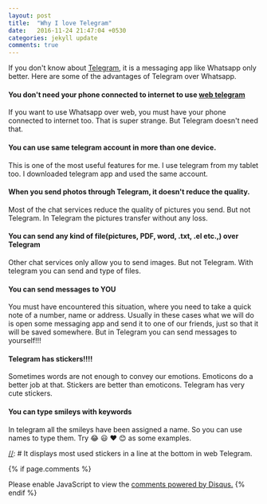 ```yaml
---
layout: post
title:  "Why I love Telegram"
date:   2016-11-24 21:47:04 +0530
categories: jekyll update
comments: true
---
```

If you don't know about <a href="https://telegram.org/" target="_blank">Telegram</a>, it is a messaging app like Whatsapp only better. Here are some of the advantages of
Telegram over Whatsapp.

#### **You don't need your phone connected to internet to use <a href="https://web.telegram.org">web telegram</a>**
If you want to use Whatsapp over web, you must have your phone connected to internet too. That is super strange. But Telegram doesn't need that.

#### **You can use same telegram account in more than one device.**
This is one of the most useful features for me. I use telegram from my tablet too. I downloaded telegram app and used the same account.

#### **When you send photos through Telegram, it doesn't reduce the quality.**
Most of the chat services reduce the quality of pictures you send. But not Telegram. In Telegram the pictures transfer without any loss.

#### **You can send any kind of file(pictures, PDF, word, .txt, .el etc.,) over Telegram**
Other chat services only allow you to send images. But not Telegram. With telegram you can send and type of files.

#### **You can send messages to YOU**
You must have encountered this situation, where you need to take a quick note of a number, name or address. Usually in these cases what we will do is open some messaging app and send it to one of our friends, just so that it will be saved somewhere. But in Telegram you can send messages to yourself!!!

#### **Telegram has stickers!!!!**
Sometimes words are not enough to convey our emotions. Emoticons do a better job at that. Stickers are better than emoticons. Telegram has very cute stickers.

#### **You can type smileys with keywords**
In telegram all the smileys have been assigned a name. So you can use names to type them. Try :joy: :smiley: :heart: :blush: as some examples.

[//]: # (- It only sends verification code via SMS only for the first time. All the other times)
[//]: # (it would send to any of the logged account)
[//]: # It displays most used stickers in a line at the bottom in web Telegram.

{% if page.comments %}
<div id="disqus_thread"></div>
<script>

/**
*  RECOMMENDED CONFIGURATION VARIABLES: EDIT AND UNCOMMENT THE SECTION BELOW TO INSERT DYNAMIC VALUES FROM YOUR PLATFORM OR CMS.
*  LEARN WHY DEFINING THESE VARIABLES IS IMPORTANT: https://disqus.com/admin/universalcode/#configuration-variables*/
/*
var disqus_config = function () {
this.page.url = PAGE_URL;  // Replace PAGE_URL with your page's canonical URL variable
this.page.identifier = PAGE_IDENTIFIER; // Replace PAGE_IDENTIFIER with your page's unique identifier variable
};
*/
(function() { // DON'T EDIT BELOW THIS LINE
var d = document, s = d.createElement('script');
s.src = '//codersam8.disqus.com/embed.js';
s.setAttribute('data-timestamp', +new Date());
(d.head || d.body).appendChild(s);
})();
</script>
<noscript>Please enable JavaScript to view the <a href="https://disqus.com/?ref_noscript">comments powered by Disqus.</a></noscript>
{% endif %}
<script>
  (function(i,s,o,g,r,a,m){i['GoogleAnalyticsObject']=r;i[r]=i[r]||function(){
  (i[r].q=i[r].q||[]).push(arguments)},i[r].l=1*new Date();a=s.createElement(o),
  m=s.getElementsByTagName(o)[0];a.async=1;a.src=g;m.parentNode.insertBefore(a,m)
  })(window,document,'script','https://www.google-analytics.com/analytics.js','ga');

  ga('create', 'UA-89599401-1', 'auto');
  ga('send', 'pageview');

</script>
